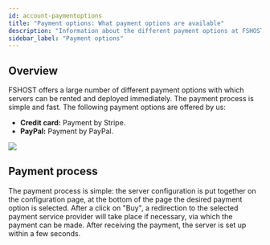 ```yaml
---
id: account-paymentoptions
title: "Payment options: What payment options are available"
description: "Information about the different payment options at FSHOST PayPal and Stripe - fshost.me documentation"
sidebar_label: "Payment options"
---
```


## Overview
FSHOST offers a large number of different payment options with which servers can be rented and deployed immediately. The payment process is simple and fast. The following payment options are offered by us:
* **Credit card:** Payment by Stripe.
* **PayPal:** Payment by PayPal.

![](https://help.fshost.me/img/123.png)


## Payment process
The payment process is simple: the server configuration is put together on the configuration page, at the bottom of the page the desired payment option is selected. After a click on "Buy", a redirection to the selected payment service provider will take place if necessary, via which the payment can be made. After receiving the payment, the server is set up within a few seconds.

